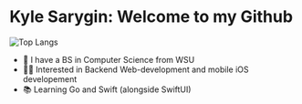 # Kyle Sarygin: Welcome to my Github
![Top Langs](https://github-readme-stats-bbl5qgmt5-kyle-sarygs-projects.vercel.app/api/top-langs/?username=kyle-saryg&layout=compact)

 - 🦁 I have a BS in Computer Science from WSU
 - 👨‍💻 Interested in Backend Web-development and mobile iOS developement
 - 📚 Learning Go and Swift (alongside SwiftUI)
